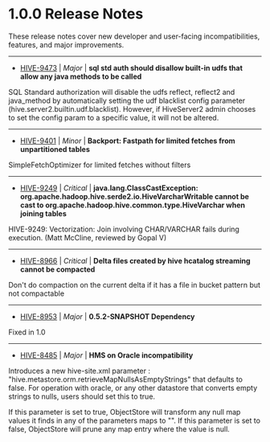 
<!---
# Licensed to the Apache Software Foundation (ASF) under one
# or more contributor license agreements.  See the NOTICE file
# distributed with this work for additional information
# regarding copyright ownership.  The ASF licenses this file
# to you under the Apache License, Version 2.0 (the
# "License"); you may not use this file except in compliance
# with the License.  You may obtain a copy of the License at
#
#     http://www.apache.org/licenses/LICENSE-2.0
#
# Unless required by applicable law or agreed to in writing, software
# distributed under the License is distributed on an "AS IS" BASIS,
# WITHOUT WARRANTIES OR CONDITIONS OF ANY KIND, either express or implied.
# See the License for the specific language governing permissions and
# limitations under the License.
-->
#  1.0.0 Release Notes

These release notes cover new developer and user-facing incompatibilities, features, and major improvements.


---

* [HIVE-9473](https://issues.apache.org/jira/browse/HIVE-9473) | *Major* | **sql std auth should disallow built-in udfs that allow any java methods to be called**

SQL Standard authorization will disable the udfs reflect, reflect2 and java\_method by automatically setting the udf blacklist config parameter (hive.server2.builtin.udf.blacklist). However, if HiveServer2 admin chooses to set the config param to a specific value, it will not be altered.


---

* [HIVE-9401](https://issues.apache.org/jira/browse/HIVE-9401) | *Minor* | **Backport: Fastpath for limited fetches from unpartitioned tables**

SimpleFetchOptimizer for limited fetches without filters


---

* [HIVE-9249](https://issues.apache.org/jira/browse/HIVE-9249) | *Critical* | **java.lang.ClassCastException: org.apache.hadoop.hive.serde2.io.HiveVarcharWritable cannot be cast to org.apache.hadoop.hive.common.type.HiveVarchar when joining tables**

HIVE-9249: Vectorization: Join involving CHAR/VARCHAR fails during execution. (Matt McCline, reviewed by Gopal V)


---

* [HIVE-8966](https://issues.apache.org/jira/browse/HIVE-8966) | *Critical* | **Delta files created by hive hcatalog streaming cannot be compacted**

Don't do compaction on the current delta if it has a file in bucket pattern but not compactable


---

* [HIVE-8953](https://issues.apache.org/jira/browse/HIVE-8953) | *Major* | **0.5.2-SNAPSHOT Dependency**

Fixed in 1.0


---

* [HIVE-8485](https://issues.apache.org/jira/browse/HIVE-8485) | *Major* | **HMS on Oracle incompatibility**

Introduces a new hive-site.xml parameter  : "hive.metastore.orm.retrieveMapNullsAsEmptyStrings" that defaults to false.
For operation with oracle, or any other datastore that converts empty strings to nulls, users should set this to true.

If this parameter is set to true, ObjectStore will transform any null map values it finds in any of the parameters maps to "".
If this parameter is set to false, ObjectStore will prune any map entry where the value is null.



